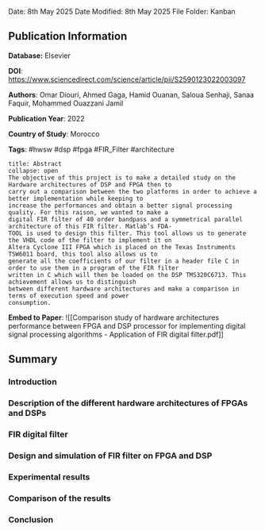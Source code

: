 Date: 8th May 2025
Date Modified: 8th May 2025
File Folder: Kanban
## Publication Information

**Database:** Elsevier

**DOI**: https://www.sciencedirect.com/science/article/pii/S2590123022003097

**Authors**: Omar Diouri, Ahmed Gaga, Hamid Ouanan, Saloua Senhaji, Sanaa Faquir, Mohammed Ouazzani Jamil

**Publication Year**: 2022

**Country of Study**: Morocco

**Tags**: #hwsw #dsp #fpga #FIR_Filter #architecture 

```ad-abstract
title: Abstract
collapse: open
The objective of this project is to make a detailed study on the Hardware architectures of DSP and FPGA then to
carry out a comparison between the two platforms in order to achieve a better implementation while keeping to
increase the performances and obtain a better signal processing quality. For this raison, we wanted to make a
digital FIR filter of 40 order bandpass and a symmetrical parallel architecture of this FIR filter. Matlab’s FDA-
TOOL is used to design this filter. This tool allows us to generate the VHDL code of the filter to implement it on
Altera Cyclone III FPGA which is placed on the Texas Instruments TSW6011 board, this tool also allows us to
generate all the coefficients of our filter in a header file C in order to use them in a program of the FIR filter
written in C which will then be loaded on the DSP TMS320C6713. This achievement allows us to distinguish
between different hardware architectures and make a comparison in terms of execution speed and power
consumption.
```

**Embed to Paper**: ![[Comparison study of hardware architectures performance between FPGA and DSP processor for implementing digital signal processing algorithms - Application of FIR digital filter.pdf]]

## Summary

### Introduction

### Description of the different hardware architectures of FPGAs and DSPs

### FIR digital filter

### Design and simulation of FIR filter on FPGA and DSP

### Experimental results

### Comparison of the results

### Conclusion